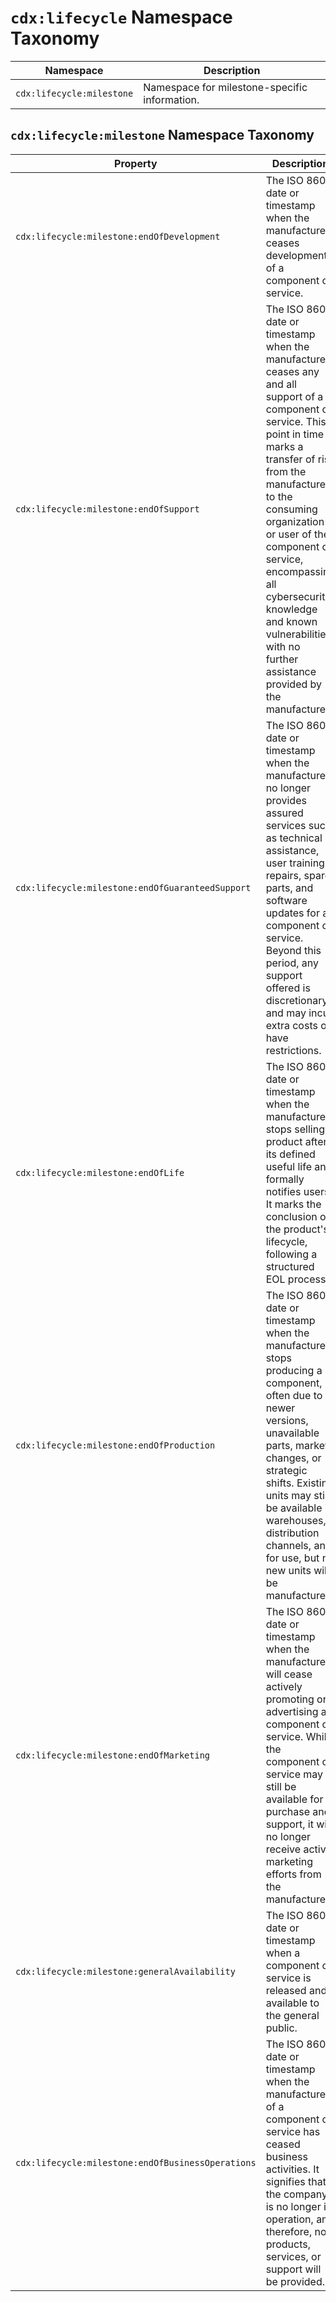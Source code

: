 # `cdx:lifecycle` Namespace Taxonomy

| Namespace | Description |
|-----------|-------------|
| `cdx:lifecycle:milestone` | Namespace for milestone-specific information. |

## `cdx:lifecycle:milestone` Namespace Taxonomy

| Property | Description |
|----------|-------------|
| `cdx:lifecycle:milestone:endOfDevelopment` | The ISO 8601 date or timestamp when the manufacturer ceases development of a component or service. |
| `cdx:lifecycle:milestone:endOfSupport` | The ISO 8601 date or timestamp when the manufacturer ceases any and all support of a component or service. This point in time marks a transfer of risk from the manufacturer to the consuming organization or user of the component or service, encompassing all cybersecurity knowledge and known vulnerabilities, with no further assistance provided by the manufacturer. |
| `cdx:lifecycle:milestone:endOfGuaranteedSupport` | The ISO 8601 date or timestamp when the manufacturer no longer provides assured services such as technical assistance, user training, repairs, spare parts, and software updates for a component or service. Beyond this period, any support offered is discretionary and may incur extra costs or have restrictions. |
| `cdx:lifecycle:milestone:endOfLife` | The ISO 8601 date or timestamp when the manufacturer stops selling a product after its defined useful life and formally notifies users. It marks the conclusion of the product's lifecycle, following a structured EOL process. |
| `cdx:lifecycle:milestone:endOfProduction` | The ISO 8601 date or timestamp when the manufacturer stops producing a component, often due to newer versions, unavailable parts, market changes, or strategic shifts. Existing units may still be available in warehouses, distribution channels, and for use, but no new units will be manufactured. |
| `cdx:lifecycle:milestone:endOfMarketing` | The ISO 8601 date or timestamp when the manufacturer will cease actively promoting or advertising a component or service. While the component or service may still be available for purchase and support, it will no longer receive active marketing efforts from the manufacturer. |
| `cdx:lifecycle:milestone:generalAvailability` | The ISO 8601 date or timestamp when a component or service is released and available to the general public. |
| `cdx:lifecycle:milestone:endOfBusinessOperations` | The ISO 8601 date or timestamp when the manufacturer of a component or service has ceased business activities. It signifies that the company is no longer in operation, and therefore, no products, services, or support will be provided. |
